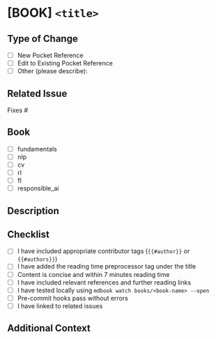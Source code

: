 # [BOOK] `<title>`

<!-- Example: [NLP] Add Transformers Pocket Reference -->
<!-- Example: [CV] Fix CNN Architecture Diagram -->

## Type of Change

<!-- Put an `x` in the boxes that apply -->

- [ ] New Pocket Reference
- [ ] Edit to Existing Pocket Reference
- [ ] Other (please describe):

## Related Issue

<!-- Link to the related issue -->

Fixes #

## Book

<!-- Indicate which book this PR affects -->

- [ ] fundamentals
- [ ] nlp
- [ ] cv
- [ ] rl
- [ ] fl
- [ ] responsible_ai

## Description

<!-- Describe your changes in detail -->

## Checklist

<!-- Put an `x` in the boxes that apply -->

- [ ] I have included appropriate contributor tags (`{{#author}}` or `{{#authors}}`)
- [ ] I have added the reading time preprocessor tag under the title
- [ ] Content is concise and within 7 minutes reading time
- [ ] I have included relevant references and further reading links
- [ ] I have tested locally using `mdbook watch books/<book-name> --open`
- [ ] Pre-commit hooks pass without errors
- [ ] I have linked to related issues

## Additional Context

<!-- Add any other context about the PR here -->
